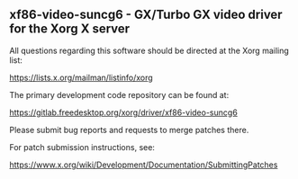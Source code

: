 xf86-video-suncg6 - GX/Turbo GX video driver for the Xorg X server
------------------------------------------------------------------

All questions regarding this software should be directed at the
Xorg mailing list:

  https://lists.x.org/mailman/listinfo/xorg

The primary development code repository can be found at:

  https://gitlab.freedesktop.org/xorg/driver/xf86-video-suncg6

Please submit bug reports and requests to merge patches there.

For patch submission instructions, see:

  https://www.x.org/wiki/Development/Documentation/SubmittingPatches

